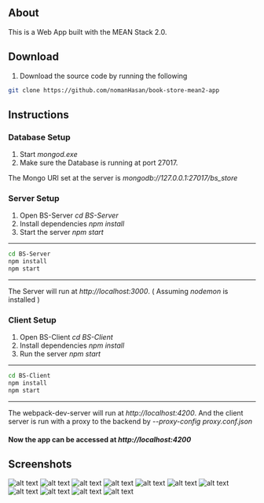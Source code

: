 ## About

This is a Web App built with the MEAN Stack 2.0.

## Download

1. Download the source code by running the following
```bash
git clone https://github.com/nomanHasan/book-store-mean2-app
```

## Instructions 

### Database Setup

1. Start *mongod.exe*
2. Make sure the Database is running at port 27017.

The Mongo URI set at the server is *mongodb://127.0.0.1:27017/bs_store*

### Server Setup

1. Open BS-Server *cd BS-Server*
2. Install dependencies *npm install*
3. Start the server *npm start*

---
```bash
cd BS-Server
npm install
npm start
```
---

The Server will run at *http://localhost:3000*. ( Assuming *nodemon* is installed )

### Client Setup

1. Open BS-Client *cd BS-Client*
2. Install dependencies *npm install*
3. Run the server *npm start*

---
```bash
cd BS-Client
npm install
npm start
```
---

The webpack-dev-server will run at *http://localhost:4200*. And the client server is run with a proxy to the backend by *--proxy-config proxy.conf.json*

#### Now the app can be accessed at *http://localhost:4200*


## Screenshots

![alt text](screenshots/bs_presentation2.gif "BS")
![alt text](screenshots/bs.jpg "BS")
![alt text](screenshots/bs2.jpg "BS")
![alt text](screenshots/bs3.jpg "BS")
![alt text](screenshots/bs4.jpg "BS")
![alt text](screenshots/bs8.jpg "BS")
![alt text](screenshots/bs5.jpg "BS")
![alt text](screenshots/bs6.jpg "BS")
![alt text](screenshots/bs9.jpg "BS")
![alt text](screenshots/bs10.jpg "BS")
![alt text](screenshots/bs7.jpg "BS")